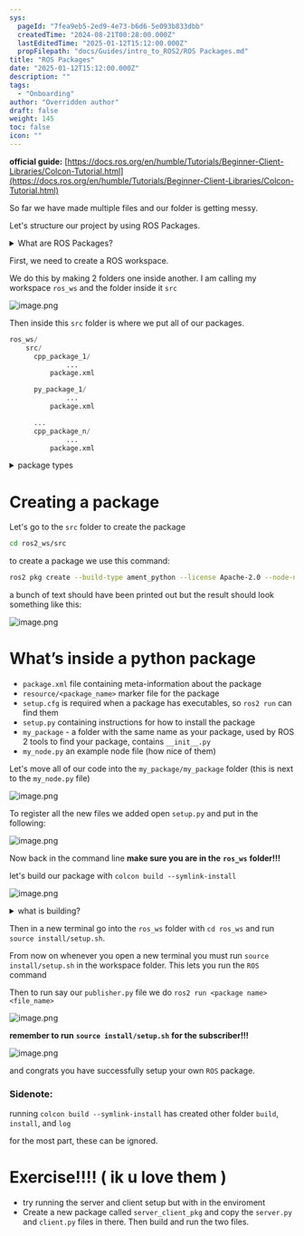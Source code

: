 ```yaml
---
sys:
  pageId: "7fea9eb5-2ed9-4e73-b6d6-5e093b833dbb"
  createdTime: "2024-08-21T00:28:00.000Z"
  lastEditedTime: "2025-01-12T15:12:00.000Z"
  propFilepath: "docs/Guides/intro_to_ROS2/ROS Packages.md"
title: "ROS Packages"
date: "2025-01-12T15:12:00.000Z"
description: ""
tags:
  - "Onboarding"
author: "Overridden author"
draft: false
weight: 145
toc: false
icon: ""
---
```


**official guide:** [https://docs.ros.org/en/humble/Tutorials/Beginner-Client-Libraries/Colcon-Tutorial.html](https://docs.ros.org/en/humble/Tutorials/Beginner-Client-Libraries/Colcon-Tutorial.html)

So far we have made multiple files and our folder is getting messy.

Let's structure our project by using ROS Packages.

<details>

<summary>What are ROS Packages?</summary>

ROS Packages are, as the name implies, packages of code that are highly sharable between ROS developers.

They consist of a folder, `package.xml` file, and source code

```python
      cpp_package_1/
		      ... imagine much code files here ..
          package.xml
```

</details>

First, we need to create a ROS workspace.

We do this by making 2 folders one inside another. I am calling my workspace `ros_ws` and the folder inside it `src`

![image.png](https://prod-files-secure.s3.us-west-2.amazonaws.com/d518164a-d88e-44d1-a4ee-3adb3bd8bce0/70706947-fd18-4537-a67b-e12946812d31/image.png?X-Amz-Algorithm=AWS4-HMAC-SHA256&X-Amz-Content-Sha256=UNSIGNED-PAYLOAD&X-Amz-Credential=ASIAZI2LB466UXT775G4%2F20250705%2Fus-west-2%2Fs3%2Faws4_request&X-Amz-Date=20250705T190343Z&X-Amz-Expires=3600&X-Amz-Security-Token=IQoJb3JpZ2luX2VjEEMaCXVzLXdlc3QtMiJHMEUCIDhPC2ExV6T1PhsViJv0gx0F9rv1L%2FHDcWoP1ceXjZHEAiEAtBfDkJ90PQco4%2BzfaWuJufMsB3w6CaQkBAB4xeUxlEcq%2FwMITBAAGgw2Mzc0MjMxODM4MDUiDDLr4WEa8AmCnFgy4SrcAyI1iIRDdGlt4uvP67vtL6aDQTXlfYyCJHOxIfeUuEjAY6XYJk7h55NvAYjHafi2XD%2BZxIhjz8FCzTeI%2FF0699ftEG6UCAnnXxMJAlN4ymL%2BGNf113fvSocUkmRVUtNmpZonN1YUZoe5ZDy%2BNZl%2BprEDr8js5%2FxMR5Vem9mb%2FKw1ubQlKCgT22mVHlBYnkosMIMJ8FiHRFS7QMUM5%2FTLazT3cB%2BBJ7WB932EmH3pUlr2XygV7CJt0xGjki7d9bhWZVQf0zjGsDj9b%2Bumacq9ADWgyMEOSgC9Md8o9VD5ES3HPCitAK3F6mgkIJSvjRzSCdrzH9i7Aq0uGdxVBoA7HvBJ%2Bh%2FOhZsX%2Bp%2BocFzNijrkOIJlrNPzuQtZnJ6QYy%2FMSJF1NICnhoLodK1kWm6YuJbB8gMX%2B6%2FFQZpwDup69vLkQauivWUs8EKKoKNjLZXq%2B4Hhdk4hU%2FTPXU4Z%2F4E7Dm612fpYTFdvDkJu%2BdpR0Iar%2BNJxhOyLOucQqVrbZnXEAga34tDXbAzc5RV5OHZN6rPtEYSEa%2FjQSm6QOkah4VBGpYM1EHQ%2F7VuD4VcsKc9JXAlMzGzJpmdnQnKrIvZZQ6aekxHEJXI%2FrB4x2JH5w6J0pw0l7iuczd6mUqzbMLbmpcMGOqUBu%2BhkwOxxo2P3va6bJv%2BKRBWmDbGbMoBJFgjqmFOsxoNPdiRxj7VKsD5x1DfeILtoePGA62xLFrK9EmAOC4w2XIO0%2BqLQtwLW%2F0p%2Bhml3V7sezumBJTCoYI9pszT0ForKV%2B6y2a5EGxNRl0ai%2Fa%2Ft2YTUnlAc2fZpfUaBbWxVpmEQTiQ6FF3Sncjxxccti6w6kMbHZs5e9803NfO4kfyH2bKJ5FsO&X-Amz-Signature=ee06950d1bc87fe42b916a3dac79df4f4cbc2e8a95d6c8c27f776786d29e26e9&X-Amz-SignedHeaders=host&x-amz-checksum-mode=ENABLED&x-id=GetObject)

Then inside this `src` folder is where we put all of our packages.

```python
ros_ws/
    src/
      cpp_package_1/
		      ...
          package.xml

      py_package_1/
		      ...
          package.xml

      ...
      cpp_package_n/
		      ...
          package.xml

```

<details>

<summary>package types</summary>

packages can be either `C++` or python.

the intern file structure is different for each but for this guide we will stick to creating python packages

</details>

# Creating a package

Let's go to the `src` folder to create the package

```bash
cd ros2_ws/src
```

to create a package we use this command:

```bash
ros2 pkg create --build-type ament_python --license Apache-2.0 --node-name my_node my_package
```

a bunch of text should have been printed out but the result should look something like this:

![image.png](https://prod-files-secure.s3.us-west-2.amazonaws.com/d518164a-d88e-44d1-a4ee-3adb3bd8bce0/e6cf1e3f-8512-4a3e-b131-079f800bf3e8/image.png?X-Amz-Algorithm=AWS4-HMAC-SHA256&X-Amz-Content-Sha256=UNSIGNED-PAYLOAD&X-Amz-Credential=ASIAZI2LB466UXT775G4%2F20250705%2Fus-west-2%2Fs3%2Faws4_request&X-Amz-Date=20250705T190343Z&X-Amz-Expires=3600&X-Amz-Security-Token=IQoJb3JpZ2luX2VjEEMaCXVzLXdlc3QtMiJHMEUCIDhPC2ExV6T1PhsViJv0gx0F9rv1L%2FHDcWoP1ceXjZHEAiEAtBfDkJ90PQco4%2BzfaWuJufMsB3w6CaQkBAB4xeUxlEcq%2FwMITBAAGgw2Mzc0MjMxODM4MDUiDDLr4WEa8AmCnFgy4SrcAyI1iIRDdGlt4uvP67vtL6aDQTXlfYyCJHOxIfeUuEjAY6XYJk7h55NvAYjHafi2XD%2BZxIhjz8FCzTeI%2FF0699ftEG6UCAnnXxMJAlN4ymL%2BGNf113fvSocUkmRVUtNmpZonN1YUZoe5ZDy%2BNZl%2BprEDr8js5%2FxMR5Vem9mb%2FKw1ubQlKCgT22mVHlBYnkosMIMJ8FiHRFS7QMUM5%2FTLazT3cB%2BBJ7WB932EmH3pUlr2XygV7CJt0xGjki7d9bhWZVQf0zjGsDj9b%2Bumacq9ADWgyMEOSgC9Md8o9VD5ES3HPCitAK3F6mgkIJSvjRzSCdrzH9i7Aq0uGdxVBoA7HvBJ%2Bh%2FOhZsX%2Bp%2BocFzNijrkOIJlrNPzuQtZnJ6QYy%2FMSJF1NICnhoLodK1kWm6YuJbB8gMX%2B6%2FFQZpwDup69vLkQauivWUs8EKKoKNjLZXq%2B4Hhdk4hU%2FTPXU4Z%2F4E7Dm612fpYTFdvDkJu%2BdpR0Iar%2BNJxhOyLOucQqVrbZnXEAga34tDXbAzc5RV5OHZN6rPtEYSEa%2FjQSm6QOkah4VBGpYM1EHQ%2F7VuD4VcsKc9JXAlMzGzJpmdnQnKrIvZZQ6aekxHEJXI%2FrB4x2JH5w6J0pw0l7iuczd6mUqzbMLbmpcMGOqUBu%2BhkwOxxo2P3va6bJv%2BKRBWmDbGbMoBJFgjqmFOsxoNPdiRxj7VKsD5x1DfeILtoePGA62xLFrK9EmAOC4w2XIO0%2BqLQtwLW%2F0p%2Bhml3V7sezumBJTCoYI9pszT0ForKV%2B6y2a5EGxNRl0ai%2Fa%2Ft2YTUnlAc2fZpfUaBbWxVpmEQTiQ6FF3Sncjxxccti6w6kMbHZs5e9803NfO4kfyH2bKJ5FsO&X-Amz-Signature=13d909bac403be8d4c255b91af94406dd55f5a3cf38be09c25aeccbc7dac7d16&X-Amz-SignedHeaders=host&x-amz-checksum-mode=ENABLED&x-id=GetObject)

# What’s inside a python package

- `package.xml` file containing meta-information about the package
- `resource/<package_name>` marker file for the package
- `setup.cfg` is required when a package has executables, so `ros2 run` can find them
- `setup.py` containing instructions for how to install the package
- `my_package` - a folder with the same name as your package, used by ROS 2 tools to find your package, contains `__init__.py`
- `my_node.py` an example node file (how nice of them)

Let's move all of our code into the `my_package/my_package` folder (this is next to the `my_node.py` file)

![image.png](https://prod-files-secure.s3.us-west-2.amazonaws.com/d518164a-d88e-44d1-a4ee-3adb3bd8bce0/9ce58f11-0da9-4d3e-b86d-506a9685d378/image.png?X-Amz-Algorithm=AWS4-HMAC-SHA256&X-Amz-Content-Sha256=UNSIGNED-PAYLOAD&X-Amz-Credential=ASIAZI2LB466UXT775G4%2F20250705%2Fus-west-2%2Fs3%2Faws4_request&X-Amz-Date=20250705T190343Z&X-Amz-Expires=3600&X-Amz-Security-Token=IQoJb3JpZ2luX2VjEEMaCXVzLXdlc3QtMiJHMEUCIDhPC2ExV6T1PhsViJv0gx0F9rv1L%2FHDcWoP1ceXjZHEAiEAtBfDkJ90PQco4%2BzfaWuJufMsB3w6CaQkBAB4xeUxlEcq%2FwMITBAAGgw2Mzc0MjMxODM4MDUiDDLr4WEa8AmCnFgy4SrcAyI1iIRDdGlt4uvP67vtL6aDQTXlfYyCJHOxIfeUuEjAY6XYJk7h55NvAYjHafi2XD%2BZxIhjz8FCzTeI%2FF0699ftEG6UCAnnXxMJAlN4ymL%2BGNf113fvSocUkmRVUtNmpZonN1YUZoe5ZDy%2BNZl%2BprEDr8js5%2FxMR5Vem9mb%2FKw1ubQlKCgT22mVHlBYnkosMIMJ8FiHRFS7QMUM5%2FTLazT3cB%2BBJ7WB932EmH3pUlr2XygV7CJt0xGjki7d9bhWZVQf0zjGsDj9b%2Bumacq9ADWgyMEOSgC9Md8o9VD5ES3HPCitAK3F6mgkIJSvjRzSCdrzH9i7Aq0uGdxVBoA7HvBJ%2Bh%2FOhZsX%2Bp%2BocFzNijrkOIJlrNPzuQtZnJ6QYy%2FMSJF1NICnhoLodK1kWm6YuJbB8gMX%2B6%2FFQZpwDup69vLkQauivWUs8EKKoKNjLZXq%2B4Hhdk4hU%2FTPXU4Z%2F4E7Dm612fpYTFdvDkJu%2BdpR0Iar%2BNJxhOyLOucQqVrbZnXEAga34tDXbAzc5RV5OHZN6rPtEYSEa%2FjQSm6QOkah4VBGpYM1EHQ%2F7VuD4VcsKc9JXAlMzGzJpmdnQnKrIvZZQ6aekxHEJXI%2FrB4x2JH5w6J0pw0l7iuczd6mUqzbMLbmpcMGOqUBu%2BhkwOxxo2P3va6bJv%2BKRBWmDbGbMoBJFgjqmFOsxoNPdiRxj7VKsD5x1DfeILtoePGA62xLFrK9EmAOC4w2XIO0%2BqLQtwLW%2F0p%2Bhml3V7sezumBJTCoYI9pszT0ForKV%2B6y2a5EGxNRl0ai%2Fa%2Ft2YTUnlAc2fZpfUaBbWxVpmEQTiQ6FF3Sncjxxccti6w6kMbHZs5e9803NfO4kfyH2bKJ5FsO&X-Amz-Signature=cdc7c04e28d5bc1c496117ce11db73bb30aac6d1e2ea71d15be1e374cdc89970&X-Amz-SignedHeaders=host&x-amz-checksum-mode=ENABLED&x-id=GetObject)

To register all the new files we added open `setup.py` and put in the following:

![image.png](https://prod-files-secure.s3.us-west-2.amazonaws.com/d518164a-d88e-44d1-a4ee-3adb3bd8bce0/1cd7c262-4cae-4496-9d75-c178537d24a2/image.png?X-Amz-Algorithm=AWS4-HMAC-SHA256&X-Amz-Content-Sha256=UNSIGNED-PAYLOAD&X-Amz-Credential=ASIAZI2LB466UXT775G4%2F20250705%2Fus-west-2%2Fs3%2Faws4_request&X-Amz-Date=20250705T190343Z&X-Amz-Expires=3600&X-Amz-Security-Token=IQoJb3JpZ2luX2VjEEMaCXVzLXdlc3QtMiJHMEUCIDhPC2ExV6T1PhsViJv0gx0F9rv1L%2FHDcWoP1ceXjZHEAiEAtBfDkJ90PQco4%2BzfaWuJufMsB3w6CaQkBAB4xeUxlEcq%2FwMITBAAGgw2Mzc0MjMxODM4MDUiDDLr4WEa8AmCnFgy4SrcAyI1iIRDdGlt4uvP67vtL6aDQTXlfYyCJHOxIfeUuEjAY6XYJk7h55NvAYjHafi2XD%2BZxIhjz8FCzTeI%2FF0699ftEG6UCAnnXxMJAlN4ymL%2BGNf113fvSocUkmRVUtNmpZonN1YUZoe5ZDy%2BNZl%2BprEDr8js5%2FxMR5Vem9mb%2FKw1ubQlKCgT22mVHlBYnkosMIMJ8FiHRFS7QMUM5%2FTLazT3cB%2BBJ7WB932EmH3pUlr2XygV7CJt0xGjki7d9bhWZVQf0zjGsDj9b%2Bumacq9ADWgyMEOSgC9Md8o9VD5ES3HPCitAK3F6mgkIJSvjRzSCdrzH9i7Aq0uGdxVBoA7HvBJ%2Bh%2FOhZsX%2Bp%2BocFzNijrkOIJlrNPzuQtZnJ6QYy%2FMSJF1NICnhoLodK1kWm6YuJbB8gMX%2B6%2FFQZpwDup69vLkQauivWUs8EKKoKNjLZXq%2B4Hhdk4hU%2FTPXU4Z%2F4E7Dm612fpYTFdvDkJu%2BdpR0Iar%2BNJxhOyLOucQqVrbZnXEAga34tDXbAzc5RV5OHZN6rPtEYSEa%2FjQSm6QOkah4VBGpYM1EHQ%2F7VuD4VcsKc9JXAlMzGzJpmdnQnKrIvZZQ6aekxHEJXI%2FrB4x2JH5w6J0pw0l7iuczd6mUqzbMLbmpcMGOqUBu%2BhkwOxxo2P3va6bJv%2BKRBWmDbGbMoBJFgjqmFOsxoNPdiRxj7VKsD5x1DfeILtoePGA62xLFrK9EmAOC4w2XIO0%2BqLQtwLW%2F0p%2Bhml3V7sezumBJTCoYI9pszT0ForKV%2B6y2a5EGxNRl0ai%2Fa%2Ft2YTUnlAc2fZpfUaBbWxVpmEQTiQ6FF3Sncjxxccti6w6kMbHZs5e9803NfO4kfyH2bKJ5FsO&X-Amz-Signature=3c5182f1a95a214b411e1b9895edba0c26139dc01e935905d96239bd4128c28c&X-Amz-SignedHeaders=host&x-amz-checksum-mode=ENABLED&x-id=GetObject)

Now back in the command line **make sure you are in the** **`ros_ws`** **folder!!!**

let's build our package with `colcon build --symlink-install`

![image.png](https://prod-files-secure.s3.us-west-2.amazonaws.com/d518164a-d88e-44d1-a4ee-3adb3bd8bce0/2f2a0d27-b173-48fd-b189-5f5c0ce65619/image.png?X-Amz-Algorithm=AWS4-HMAC-SHA256&X-Amz-Content-Sha256=UNSIGNED-PAYLOAD&X-Amz-Credential=ASIAZI2LB466UXT775G4%2F20250705%2Fus-west-2%2Fs3%2Faws4_request&X-Amz-Date=20250705T190343Z&X-Amz-Expires=3600&X-Amz-Security-Token=IQoJb3JpZ2luX2VjEEMaCXVzLXdlc3QtMiJHMEUCIDhPC2ExV6T1PhsViJv0gx0F9rv1L%2FHDcWoP1ceXjZHEAiEAtBfDkJ90PQco4%2BzfaWuJufMsB3w6CaQkBAB4xeUxlEcq%2FwMITBAAGgw2Mzc0MjMxODM4MDUiDDLr4WEa8AmCnFgy4SrcAyI1iIRDdGlt4uvP67vtL6aDQTXlfYyCJHOxIfeUuEjAY6XYJk7h55NvAYjHafi2XD%2BZxIhjz8FCzTeI%2FF0699ftEG6UCAnnXxMJAlN4ymL%2BGNf113fvSocUkmRVUtNmpZonN1YUZoe5ZDy%2BNZl%2BprEDr8js5%2FxMR5Vem9mb%2FKw1ubQlKCgT22mVHlBYnkosMIMJ8FiHRFS7QMUM5%2FTLazT3cB%2BBJ7WB932EmH3pUlr2XygV7CJt0xGjki7d9bhWZVQf0zjGsDj9b%2Bumacq9ADWgyMEOSgC9Md8o9VD5ES3HPCitAK3F6mgkIJSvjRzSCdrzH9i7Aq0uGdxVBoA7HvBJ%2Bh%2FOhZsX%2Bp%2BocFzNijrkOIJlrNPzuQtZnJ6QYy%2FMSJF1NICnhoLodK1kWm6YuJbB8gMX%2B6%2FFQZpwDup69vLkQauivWUs8EKKoKNjLZXq%2B4Hhdk4hU%2FTPXU4Z%2F4E7Dm612fpYTFdvDkJu%2BdpR0Iar%2BNJxhOyLOucQqVrbZnXEAga34tDXbAzc5RV5OHZN6rPtEYSEa%2FjQSm6QOkah4VBGpYM1EHQ%2F7VuD4VcsKc9JXAlMzGzJpmdnQnKrIvZZQ6aekxHEJXI%2FrB4x2JH5w6J0pw0l7iuczd6mUqzbMLbmpcMGOqUBu%2BhkwOxxo2P3va6bJv%2BKRBWmDbGbMoBJFgjqmFOsxoNPdiRxj7VKsD5x1DfeILtoePGA62xLFrK9EmAOC4w2XIO0%2BqLQtwLW%2F0p%2Bhml3V7sezumBJTCoYI9pszT0ForKV%2B6y2a5EGxNRl0ai%2Fa%2Ft2YTUnlAc2fZpfUaBbWxVpmEQTiQ6FF3Sncjxxccti6w6kMbHZs5e9803NfO4kfyH2bKJ5FsO&X-Amz-Signature=e2e3f8fb3d1ab13a41feecf7d2bd404f8a6860385827179224e1d18e4d0e4357&X-Amz-SignedHeaders=host&x-amz-checksum-mode=ENABLED&x-id=GetObject)

<details>

<summary>what is building?</summary>

if you are a CS major at Rose-Hulman you will learn the answer to this in CSSE132

but TLDR; is it combines all the code files into one program that can be run easily 

</details>

Then in a new terminal go into the `ros_ws` folder with `cd ros_ws` and run `source install/setup.sh`. 

From now on whenever you open a new terminal you must run `source install/setup.sh` in the workspace folder. This lets you run the `ROS` command

Then to run say our `publisher.py` file we do `ros2 run <package name> <file_name>`

![image.png](https://prod-files-secure.s3.us-west-2.amazonaws.com/d518164a-d88e-44d1-a4ee-3adb3bd8bce0/4f4b1219-3a44-4632-aa0a-ce3471699f59/image.png?X-Amz-Algorithm=AWS4-HMAC-SHA256&X-Amz-Content-Sha256=UNSIGNED-PAYLOAD&X-Amz-Credential=ASIAZI2LB466UXT775G4%2F20250705%2Fus-west-2%2Fs3%2Faws4_request&X-Amz-Date=20250705T190343Z&X-Amz-Expires=3600&X-Amz-Security-Token=IQoJb3JpZ2luX2VjEEMaCXVzLXdlc3QtMiJHMEUCIDhPC2ExV6T1PhsViJv0gx0F9rv1L%2FHDcWoP1ceXjZHEAiEAtBfDkJ90PQco4%2BzfaWuJufMsB3w6CaQkBAB4xeUxlEcq%2FwMITBAAGgw2Mzc0MjMxODM4MDUiDDLr4WEa8AmCnFgy4SrcAyI1iIRDdGlt4uvP67vtL6aDQTXlfYyCJHOxIfeUuEjAY6XYJk7h55NvAYjHafi2XD%2BZxIhjz8FCzTeI%2FF0699ftEG6UCAnnXxMJAlN4ymL%2BGNf113fvSocUkmRVUtNmpZonN1YUZoe5ZDy%2BNZl%2BprEDr8js5%2FxMR5Vem9mb%2FKw1ubQlKCgT22mVHlBYnkosMIMJ8FiHRFS7QMUM5%2FTLazT3cB%2BBJ7WB932EmH3pUlr2XygV7CJt0xGjki7d9bhWZVQf0zjGsDj9b%2Bumacq9ADWgyMEOSgC9Md8o9VD5ES3HPCitAK3F6mgkIJSvjRzSCdrzH9i7Aq0uGdxVBoA7HvBJ%2Bh%2FOhZsX%2Bp%2BocFzNijrkOIJlrNPzuQtZnJ6QYy%2FMSJF1NICnhoLodK1kWm6YuJbB8gMX%2B6%2FFQZpwDup69vLkQauivWUs8EKKoKNjLZXq%2B4Hhdk4hU%2FTPXU4Z%2F4E7Dm612fpYTFdvDkJu%2BdpR0Iar%2BNJxhOyLOucQqVrbZnXEAga34tDXbAzc5RV5OHZN6rPtEYSEa%2FjQSm6QOkah4VBGpYM1EHQ%2F7VuD4VcsKc9JXAlMzGzJpmdnQnKrIvZZQ6aekxHEJXI%2FrB4x2JH5w6J0pw0l7iuczd6mUqzbMLbmpcMGOqUBu%2BhkwOxxo2P3va6bJv%2BKRBWmDbGbMoBJFgjqmFOsxoNPdiRxj7VKsD5x1DfeILtoePGA62xLFrK9EmAOC4w2XIO0%2BqLQtwLW%2F0p%2Bhml3V7sezumBJTCoYI9pszT0ForKV%2B6y2a5EGxNRl0ai%2Fa%2Ft2YTUnlAc2fZpfUaBbWxVpmEQTiQ6FF3Sncjxxccti6w6kMbHZs5e9803NfO4kfyH2bKJ5FsO&X-Amz-Signature=e559aeb57acc695d33956b6465049eef80de898775f01dfdd70354983ac8343d&X-Amz-SignedHeaders=host&x-amz-checksum-mode=ENABLED&x-id=GetObject)

**remember to run** **`source install/setup.sh`** **for the subscriber!!!**

![image.png](https://prod-files-secure.s3.us-west-2.amazonaws.com/d518164a-d88e-44d1-a4ee-3adb3bd8bce0/02121119-dad4-49ec-8356-c956108b4243/image.png?X-Amz-Algorithm=AWS4-HMAC-SHA256&X-Amz-Content-Sha256=UNSIGNED-PAYLOAD&X-Amz-Credential=ASIAZI2LB466UXT775G4%2F20250705%2Fus-west-2%2Fs3%2Faws4_request&X-Amz-Date=20250705T190343Z&X-Amz-Expires=3600&X-Amz-Security-Token=IQoJb3JpZ2luX2VjEEMaCXVzLXdlc3QtMiJHMEUCIDhPC2ExV6T1PhsViJv0gx0F9rv1L%2FHDcWoP1ceXjZHEAiEAtBfDkJ90PQco4%2BzfaWuJufMsB3w6CaQkBAB4xeUxlEcq%2FwMITBAAGgw2Mzc0MjMxODM4MDUiDDLr4WEa8AmCnFgy4SrcAyI1iIRDdGlt4uvP67vtL6aDQTXlfYyCJHOxIfeUuEjAY6XYJk7h55NvAYjHafi2XD%2BZxIhjz8FCzTeI%2FF0699ftEG6UCAnnXxMJAlN4ymL%2BGNf113fvSocUkmRVUtNmpZonN1YUZoe5ZDy%2BNZl%2BprEDr8js5%2FxMR5Vem9mb%2FKw1ubQlKCgT22mVHlBYnkosMIMJ8FiHRFS7QMUM5%2FTLazT3cB%2BBJ7WB932EmH3pUlr2XygV7CJt0xGjki7d9bhWZVQf0zjGsDj9b%2Bumacq9ADWgyMEOSgC9Md8o9VD5ES3HPCitAK3F6mgkIJSvjRzSCdrzH9i7Aq0uGdxVBoA7HvBJ%2Bh%2FOhZsX%2Bp%2BocFzNijrkOIJlrNPzuQtZnJ6QYy%2FMSJF1NICnhoLodK1kWm6YuJbB8gMX%2B6%2FFQZpwDup69vLkQauivWUs8EKKoKNjLZXq%2B4Hhdk4hU%2FTPXU4Z%2F4E7Dm612fpYTFdvDkJu%2BdpR0Iar%2BNJxhOyLOucQqVrbZnXEAga34tDXbAzc5RV5OHZN6rPtEYSEa%2FjQSm6QOkah4VBGpYM1EHQ%2F7VuD4VcsKc9JXAlMzGzJpmdnQnKrIvZZQ6aekxHEJXI%2FrB4x2JH5w6J0pw0l7iuczd6mUqzbMLbmpcMGOqUBu%2BhkwOxxo2P3va6bJv%2BKRBWmDbGbMoBJFgjqmFOsxoNPdiRxj7VKsD5x1DfeILtoePGA62xLFrK9EmAOC4w2XIO0%2BqLQtwLW%2F0p%2Bhml3V7sezumBJTCoYI9pszT0ForKV%2B6y2a5EGxNRl0ai%2Fa%2Ft2YTUnlAc2fZpfUaBbWxVpmEQTiQ6FF3Sncjxxccti6w6kMbHZs5e9803NfO4kfyH2bKJ5FsO&X-Amz-Signature=343c00fe9a53c0914792a8777aeec562a4eb1382ce16064ac58af4bae0a045db&X-Amz-SignedHeaders=host&x-amz-checksum-mode=ENABLED&x-id=GetObject)

and congrats you have successfully setup your own `ROS` package.

### Sidenote:

running `colcon build --symlink-install` has created other folder `build`, `install`, and `log`

for the most part, these can be ignored.

# Exercise!!!! ( ik u love them )

- try running the server and client setup but with in the enviroment
- Create a new package called `server_client_pkg` and copy the `server.py` and `client.py` files in there. Then build and run the two files.
